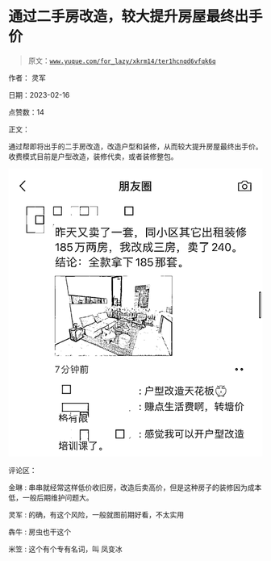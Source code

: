 # 通过二手房改造，较大提升房屋最终出手价

> 原文：[`www.yuque.com/for_lazy/xkrm14/ter1hcnqd6vfqk6q`](https://www.yuque.com/for_lazy/xkrm14/ter1hcnqd6vfqk6q)

作者： 灵军

日期：2023-02-16

点赞数：14

正文：

通过帮即将出手的二手房改造，改造户型和装修，从而较大提升房屋最终出手价。 收费模式目前是户型改造，装修代卖，或者装修整包。

![](img/e8aa98d48c297f6216a7df46b35c1995.png)  

评论区：

金琳 : 串串就经常这样低价收旧房，改造后卖高价，但是这种房子的装修因为成本低，一般后期维护问题大。

灵军 : 的确，有这个风险，一般就图前期好看，不太实用

犇牛 : 房虫也干这个

米笠 : 这个有个专有名词，叫 凤变冰

